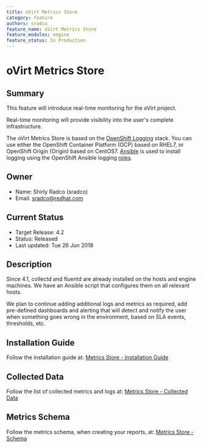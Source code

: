 ```yaml
---
title: oVirt Metrics Store
category: feature
authors: sradco
feature_name: oVirt Metrics Store
feature_modules: engine
feature_status: In Production
---
```

# oVirt Metrics Store

## Summary

This feature will introduce real-time monitoring for the oVirt project.

Real-time monitoring will provide visibility into the user's complete infrastructure.

The oVirt Metrics Store is based on the [OpenShift Logging](https://github.com/openshift/origin-aggregated-logging) stack. You can use either the OpenShift Container Platform (OCP) based on RHEL7, or OpenShift Origin (Origin) based on CentOS7. [Ansible](https://github.com/openshift/openshift-ansible) is used to install logging using the OpenShift Ansible logging [roles](https://github.com/openshift/openshift-ansible/blob/master/roles/openshift_logging/README.md).

## Owner

*   Name: Shirly Radco (sradco)
*   Email: <sradco@redhat.com>

## Current Status

*   Target Release: 4.2
*   Status: Released
*   Last updated: Tue 26 Jun 2018

## Description

Since 4.1, collectd and fluentd are already installed on the hosts and engine machines.
We have an Ansible script that configures them on all relevant hosts.

We plan to continue adding additional logs and metrics as required, add pre-defined dashboards and alerting that will detect and notify the user when something goes wrong in the environment, based on SLA events, thresholds, etc.

## Installation Guide

Follow the installation guide at:  [Metrics Store - Installation Guide](http://www.ovirt.org/develop/release-management/features/metrics/metrics-store-installation/)

## Collected Data

Follow the list of collected metrics and logs at:  [Metrics Store - Collected Data](http://www.ovirt.org/develop/release-management/features/metrics/metrics-store-collected-metrics/)

## Metrics Schema

Follow the metrics schema, when creating your reports, at: [Metrics Store - Schema](http://www.ovirt.org/develop/release-management/features/metrics/metrics-store-schema/)
